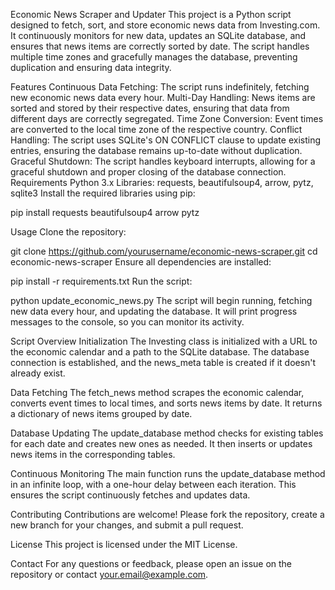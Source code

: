 Economic News Scraper and Updater
This project is a Python script designed to fetch, sort, and store economic news data from Investing.com. It continuously monitors for new data, updates an SQLite database, and ensures that news items are correctly sorted by date. The script handles multiple time zones and gracefully manages the database, preventing duplication and ensuring data integrity.

Features
Continuous Data Fetching: The script runs indefinitely, fetching new economic news data every hour.
Multi-Day Handling: News items are sorted and stored by their respective dates, ensuring that data from different days are correctly segregated.
Time Zone Conversion: Event times are converted to the local time zone of the respective country.
Conflict Handling: The script uses SQLite's ON CONFLICT clause to update existing entries, ensuring the database remains up-to-date without duplication.
Graceful Shutdown: The script handles keyboard interrupts, allowing for a graceful shutdown and proper closing of the database connection.
Requirements
Python 3.x
Libraries: requests, beautifulsoup4, arrow, pytz, sqlite3
Install the required libraries using pip:

pip install requests beautifulsoup4 arrow pytz

Usage
Clone the repository:

git clone https://github.com/yourusername/economic-news-scraper.git
cd economic-news-scraper
Ensure all dependencies are installed:

pip install -r requirements.txt
Run the script:


python update_economic_news.py
The script will begin running, fetching new data every hour, and updating the database. It will print progress messages to the console, so you can monitor its activity.

Script Overview
Initialization
The Investing class is initialized with a URL to the economic calendar and a path to the SQLite database. The database connection is established, and the news_meta table is created if it doesn't already exist.

Data Fetching
The fetch_news method scrapes the economic calendar, converts event times to local times, and sorts news items by date. It returns a dictionary of news items grouped by date.

Database Updating
The update_database method checks for existing tables for each date and creates new ones as needed. It then inserts or updates news items in the corresponding tables.

Continuous Monitoring
The main function runs the update_database method in an infinite loop, with a one-hour delay between each iteration. This ensures the script continuously fetches and updates data.

Contributing
Contributions are welcome! Please fork the repository, create a new branch for your changes, and submit a pull request.

License
This project is licensed under the MIT License.

Contact
For any questions or feedback, please open an issue on the repository or contact your.email@example.com.

